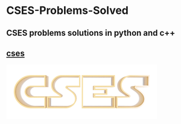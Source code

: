# CSES-Problems-Solved
CSES problems solutions in python and c++
---

## [cses](https://cses.fi/problemset/)
![image](images/logo.png)


